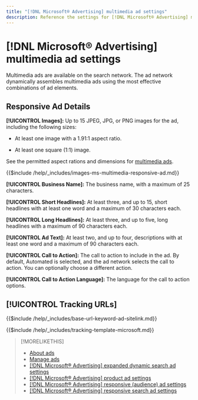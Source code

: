 ```yaml
---
title: "[!DNL Microsoft® Advertising] multimedia ad settings"
description: Reference the settings for [!DNL Microsoft® Advertising] multimedia ads.
---
```

# [!DNL Microsoft® Advertising] multimedia ad settings

Multimedia ads are available on the search network. The ad network dynamically assembles multimedia ads using the most effective combinations of ad elements.

## Responsive Ad Details

**[!UICONTROL Images]:** Up to 15 JPEG, JPG, or PNG images for the ad, including the following sizes:

* At least one image with a 1.91:1 aspect ratio.

* At least one square (1:1) image.

See the permitted aspect rations and dimensions for [multimedia ads](https://help.ads.microsoft.com/#apex/ads/en/60107/0).

<!-- Instructions -->

{{$include /help/_includes/images-ms-multimedia-responsive-ad.md}}

**[!UICONTROL Business Name]:** The business name, with a maximum of 25 characters.

**[!UICONTROL Short Headlines]:** At least three, and up to 15, short headlines with at least one word and a maximum of 30 characters each.
 
**[!UICONTROL Long Headlines]:** At least three, and up to five, long headlines with a maximum of 90 characters each.
 
**[!UICONTROL Ad Text]:** At least two, and up to four, descriptions with at least one word and a maximum of 90 characters each.

**[!UICONTROL Call to Action]:** The call to action to include in the ad. By default, Automated is selected, and the ad network selects the call to action. You can optionally choose a different action.

**[!UICONTROL Call to Action Language]:** The language for the call to action options.

## [!UICONTROL Tracking URLs]

<!-- **[!UICONTROL Base URl]:** -->

{{$include /help/_includes/base-url-keyword-ad-sitelink.md}}

<!-- **[!UICONTROL Tracking Template]:** -->

{{$include /help/_includes/tracking-template-microsoft.md}}
 
>[!MORELIKETHIS]
>
>* [About ads](ad-about.md)
>* [Manage ads](ad-manage.md)
>* [[!DNL Microsoft® Advertising] expanded dynamic search ad settings](ad-settings-microsoft-dsa.md)
>* [[!DNL Microsoft® Advertising] product ad settings](ad-settings-microsoft-product.md)
>* [[!DNL Microsoft® Advertising] responsive (audience) ad settings](ad-settings-microsoft-responsive.md)
>* [[!DNL Microsoft® Advertising] responsive search ad settings](ad-settings-microsoft-rsa.md)
